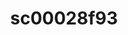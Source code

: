 ---
ee_id_thing: '230'
site: '1'
type: '2'
inv_num: 2010-012
add_credit:
url: 2010-012-sc00028f93
title: sc00028f93
year: '2010'
display_year: '2010'
medium: 'Pen on All Purpose Security Paper (Grey) #24 bond'
dims: 11 x 8.5 inches
pitch:
ps:
live_url:
youtube:
related_code:
imgs: cadliner-drawing-2010-012-digital-database-ih_1.jpg
subheading:
download:
commission:
related:
layout: things-i-made
---